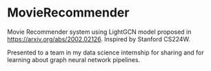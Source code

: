 # MovieRecommender
Movie Recommender system using LightGCN model proposed in https://arxiv.org/abs/2002.02126. Inspired by Stanford CS224W.

Presented to a team in my data science internship for sharing and for learning about graph neural network pipelines.
